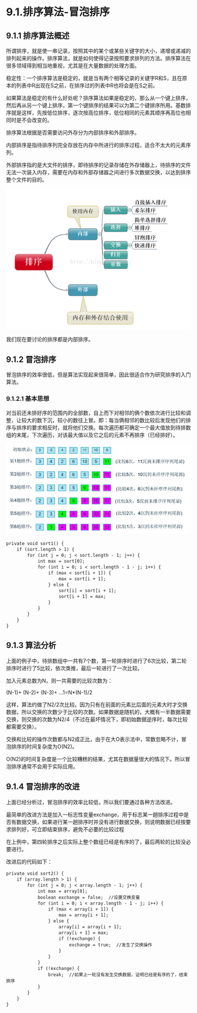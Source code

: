 # 9.1.排序算法-冒泡排序

## 9.1.1 排序算法概述

所谓排序，就是使一串记录，按照其中的某个或某些关键字的大小，递增或递减的排列起来的操作。排序算法，就是如何使得记录按照要求排列的方法。排序算法在很多领域得到相当地重视，尤其是在大量数据的处理方面。

稳定性：一个排序算法是稳定的，就是当有两个相等记录的关键字R和S，且在原本的列表中R出现在S之前，在排序过的列表中R也将会是在S之前。

如果算法是稳定的有什么好处呢？排序算法如果是稳定的，那么从一个键上排序，然后再从另一个键上排序，第一个键排序的结果可以为第二个键排序所用。基数排序就是这样，先按低位排序，逐次按高位排序，低位相同的元素其顺序再高位也相同时是不会改变的。

排序算法根据是否需要访问外存分为内部排序和外部排序。

内部排序是指待排序列完全存放在内存中所进行的排序过程，适合不太大的元素序列。

外部排序指的是大文件的排序，即待排序的记录存储在外存储器上，待排序的文件无法一次装入内存，需要在内存和外部存储器之间进行多次数据交换，以达到排序整个文件的目的。

![在这里插入图片描述](./截图/9.1-1.png)

我们现在要讨论的排序都是内部排序。

## 9.1.2 冒泡排序

冒泡排序的效率很低，但是算法实现起来很简单，因此很适合作为研究排序的入门算法。

### 9.1.2.1 基本思想

对当前还未排好序的范围内的全部数，自上而下对相邻的俩个数依次进行比较和调整，让较大的数下沉，较小的数往上冒。即：每当俩相邻的数比较后发现他们的排序与排序的要求相反时，就将他们交换。每次遍历都可确定一个最大值放到待排数组的末尾，下次遍历，对该最大值以及它之后的元素不再排序（已经排好）。

![在这里插入图片描述](./截图/9.1-2.jpg)

```
private void sort1() {
    if (sort.length > 1) {
        for (int j = 0; j < sort.length - 1; j++) {
            int max = sort[0];
            for (int i = 0; i < sort.length - 1 - j; i++) {
                if (max < sort[i + 1]) {
                    max = sort[i + 1];
                } else {
                    sort[i] = sort[i + 1];
                    sort[i + 1] = max;
                }
            }
        }
    }
}
```

## 9.1.3 算法分析

上面的例子中，待排数组中一共有7个数，第一轮排序时进行了6次比较，第二轮排序时进行了5比较，依次类推，最后一轮进行了一次比较。

加入元素总数为N，则一共需要的比较次数为：

(N-1)+ (N-2)+ (N-3)+ ...1=N*(N-1)/2

这样，算法约做了N2/2次比较。因为只有在前面的元素比后面的元素大时才交换数据，所以交换的次数少于比较的次数。如果数据是随机的，大概有一半数据需要交换，则交换的次数为N2/4（不过在最坏情况下，即初始数据逆序时，每次比较都需要交换）。

交换和比较的操作次数都与N2成正比，由于在大O表示法中，常数忽略不计，冒泡排序的时间复杂度为O(N2)。

O(N2)的时间复杂度是一个比较糟糕的结果，尤其在数据量很大的情况下。所以冒泡排序通常不会用于实际应用。

## 9.1.4 冒泡排序的改进

上面已经分析过，冒泡排序的效率比较低，所以我们要通过各种方法改进。

最简单的改进方法是加入一标志性变量exchange，用于标志某一趟排序过程中是否有数据交换，如果进行某一趟排序时并没有进行数据交换，则说明数据已经按要求排列好，可立即结束排序，避免不必要的比较过程

在上例中，第四轮排序之后实际上整个数组已经是有序的了，最后两轮的比较没必要进行。

改进后的代码如下：

```
private void sort2() {
    if (array.length > 1) {
        for (int j = 0; j < array.length - 1; j++) {
            int max = array[0];
            boolean exchange = false;  //设置交换变量
            for (int i = 0; i < array.length - 1 - j; i++) {
                if (max < array[i + 1]) {
                    max = array[i + 1];
                } else {
                    array[i] = array[i + 1];
                    array[i + 1] = max;
                    if (!exchange) {
                        exchange = true;  //发生了交换操作
                    }
                }
            }
            if (!exchange) {
                break;  //如果上一轮没有发生交换数据，证明已经是有序的了，结束排序
            }
        }
    }
}
```
